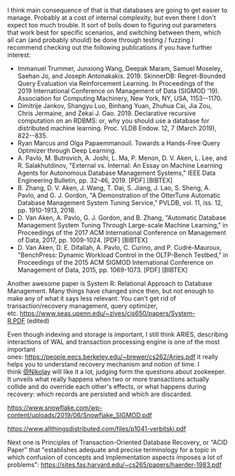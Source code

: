 <!-- njnmdoc: title="Database papers"  -->

I think main consequence of that is that databases are going to get easier to manage. Probably at a cost of internal complexity, but even there I don't expect too much trouble. It sort of boils down to figuring out parameters that work best for specific scenarios, and switching between them, which all can (and probably should) be done through testing / fuzzing.I recommend checking out the following publications if you have further interest:

-   Immanuel Trummer, Junxiong Wang, Deepak Maram, Samuel Moseley, Saehan Jo, and Joseph Antonakakis. 2019. SkinnerDB: Regret-Bounded Query Evaluation via Reinforcement Learning. In Proceedings of the 2019 International Conference on Management of Data (SIGMOD '19). Association for Computing Machinery, New York, NY, USA, 1153--1170.
-   Dimitrije Jankov, Shangyu Luo, Binhang Yuan, Zhuhua Cai, Jia Zou, Chris Jermaine, and Zekai J. Gao. 2019. Declarative recursive computation on an RDBMS: or, why you should use a database for distributed machine learning. Proc. VLDB Endow. 12, 7 (March 2019), 822--835.
-   Ryan Marcus and Olga Papaemmanouil. Towards a Hands-Free Query Optimizer through Deep Learning.
-   A. Pavlo, M. Butrovich, A. Joshi, L. Ma, P. Menon, D. V. Aken, L. Lee, and R. Salakhutdinov, "External vs. Internal: An Essay on Machine Learning Agents for Autonomous Database Management Systems," IEEE Data Engineering Bulletin, pp. 32-46, 2019. [PDF] [BIBTEX]
-   B. Zhang, D. V. Aken, J. Wang, T. Dai, S. Jiang, J. Lao, S. Sheng, A. Pavlo, and G. J. Gordon, "A Demonstration of the OtterTune Automatic Database Management System Tuning Service," PVLDB, vol. 11, iss. 12, pp. 1910-1913, 2018.
-   D. Van Aken, A. Pavlo, G. J. Gordon, and B. Zhang, "Automatic Database Management System Tuning Through Large-scale Machine Learning," in Proceedings of the 2017 ACM International Conference on Management of Data, 2017, pp. 1009-1024. [PDF] [BIBTEX]
-   D. Van Aken, D. E. Difallah, A. Pavlo, C. Curino, and P. Cudré-Mauroux, "BenchPress: Dynamic Workload Control in the OLTP-Bench Testbed," in Proceedings of the 2015 ACM SIGMOD International Conference on Management of Data, 2015, pp. 1069-1073. [PDF] [BIBTEX]


Another awesome paper is System R: Relational Approach to Database Management. Many things have changed since then, but not enough to make any of what it says less relevant. You can't get rid of transaction/recovery management, query optimizer, etc. <https://www.seas.upenn.edu/~zives/cis650/papers/System-R.PDF> (edited) 


Even though indexing and storage is important, I still think ARIES, describing interactions of WAL and transaction processing engine is one of the most important ones: <https://people.eecs.berkeley.edu/~brewer/cs262/Aries.pdf> it really helps you to understand recovery mechanism and notion of time. I think [@Nikolay](https://datatalks-club.slack.com/team/U01QTG9137E) will like it a lot, judging form the questions about zookeeper. It unveils what really happens when two or more transactions actually collide and do override each other's effects, or what happens during recovery: which records are persisted and which are discarded.



<https://www.snowflake.com/wp-content/uploads/2019/06/Snowflake_SIGMOD.pdf>

<https://www.allthingsdistributed.com/files/p1041-verbitski.pdf>

Next one is Principles of Transaction-Oriented Database Recovery, or "ACID Paper" that "establishes adequate and precise terminology for a topic in which confusion of concepts and implementation aspects imposes a lot of problems": <https://sites.fas.harvard.edu/~cs265/papers/haerder-1983.pdf>


